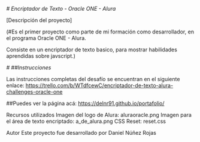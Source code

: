 
<em> # Encriptador de Texto - Oracle ONE - Alura  </em>

[Descripción del proyecto]

(#Es el primer proyecto como parte de mi formación como desarrollador, en el programa Oracle ONE - Alura.

Consiste en un encriptador de texto basico, para mostrar habilidades aprendidas sobre javscript.)

<em> # ##Instrucciones</em>


Las instrucciones completas del desafío se encuentran en el siguiente enlace: https://trello.com/b/WTdfcewC/encriptador-de-texto-alura-challenges-oracle-one



##Puedes ver la página acá:
https://delnr91.github.io/portafolio/

Recursos utilizados
Imagen del logo de Alura: aluraoracle.png
Imagen para el área de texto encriptado: a_de_alura.png
CSS Reset: reset.css

Autor
Este proyecto fue desarrollado por Daniel Núñez Rojas
